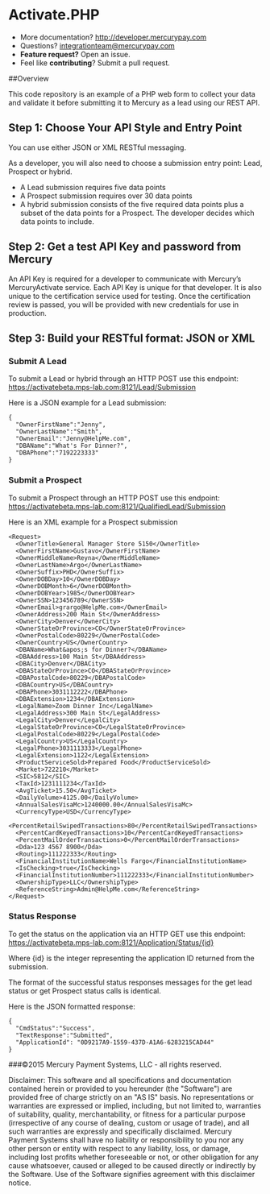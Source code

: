 # Activate.PHP

* More documentation?  http://developer.mercurypay.com
* Questions?  integrationteam@mercurypay.com
* **Feature request?** Open an issue.
* Feel like **contributing**?  Submit a pull request.

##Overview

This code repository is an example of a PHP web form to collect your data and validate it before submitting it to Mercury as a lead using our REST API.

## Step 1: Choose Your API Style and Entry Point

You can use either JSON or XML RESTful messaging.

As a developer, you will also need to choose a submission entry point: Lead, Prospect or hybrid.

* A Lead submission requires five data points 
* A Prospect submission requires over 30 data points 
* A hybrid submission consists of the five required data points plus a subset of the data points for a Prospect. The developer decides which data points to include. 

## Step 2: Get a test API Key and password from Mercury 
An API Key is required for a developer to communicate with Mercury’s MercuryActivate service. Each API Key is unique for that developer. It is also unique to the certification service used for testing. Once the certification review is passed, you will be provided with new credentials for use in production.

## Step 3: Build your RESTful format: JSON or XML 

### Submit A Lead

To submit a Lead or hybrid through an HTTP POST use this endpoint:  https://activatebeta.mps-lab.com:8121/Lead/Submission

Here is a JSON example for a Lead submission:

```
{
  "OwnerFirstName":"Jenny",
  "OwnerLastName":"Smith",
  "OwnerEmail":"Jenny@HelpMe.com",
  "DBAName":"What's For Dinner?",
  "DBAPhone":"7192223333"
}
```

### Submit a Prospect

To submit a Prospect through an HTTP POST use this endpoint:  https://activatebeta.mps-lab.com:8121/QualifiedLead/Submission
	
Here is an XML example for a Prospect submission 

```
<Request>
  <OwnerTitle>General Manager Store 5150</OwnerTitle>
  <OwnerFirstName>Gustavo</OwnerFirstName>
  <OwnerMiddleName>Reyna</OwnerMiddleName>
  <OwnerLastName>Argo</OwnerLastName>
  <OwnerSuffix>PHD</OwnerSuffix>
  <OwnerDOBDay>10</OwnerDOBDay>
  <OwnerDOBMonth>6</OwnerDOBMonth>
  <OwnerDOBYear>1985</OwnerDOBYear>
  <OwnerSSN>123456789</OwnerSSN>
  <OwnerEmail>grargo@HelpMe.com</OwnerEmail>
  <OwnerAddress>200 Main St</OwnerAddress>
  <OwnerCity>Denver</OwnerCity>
  <OwnerStateOrProvince>CO</OwnerStateOrProvince>
  <OwnerPostalCode>80229</OwnerPostalCode>
  <OwnerCountry>US</OwnerCountry>
  <DBAName>What&apos;s for Dinner?</DBAName>
  <DBAAddress>100 Main St</DBAAddress>
  <DBACity>Denver</DBACity>
  <DBAStateOrProvince>CO</DBAStateOrProvince>
  <DBAPostalCode>80229</DBAPostalCode>
  <DBACountry>US</DBACountry>
  <DBAPhone>3031112222</DBAPhone>
  <DBAExtension>1234</DBAExtension>
  <LegalName>Zoom Dinner Inc</LegalName>
  <LegalAddress>300 Main St</LegalAddress>
  <LegalCity>Denver</LegalCity>
  <LegalStateOrProvince>CO</LegalStateOrProvince>
  <LegalPostalCode>80229</LegalPostalCode>
  <LegalCountry>US</LegalCountry>
  <LegalPhone>3031113333</LegalPhone>
  <LegalExtension>1122</LegalExtension>
  <ProductServiceSold>Prepared Food</ProductServiceSold>
  <Market>722210</Market>
  <SIC>5812</SIC>
  <TaxId>1231111234</TaxId>
  <AvgTicket>15.50</AvgTicket>
  <DailyVolume>4125.00</DailyVolume>
  <AnnualSalesVisaMc>1240000.00</AnnualSalesVisaMc>
  <CurrencyType>USD</CurrencyType>
  <PercentRetailSwipedTransactions>80</PercentRetailSwipedTransactions>
  <PercentCardKeyedTransactions>10</PercentCardKeyedTransactions>
  <PercentMailOrderTransactions>0</PercentMailOrderTransactions>
  <Dda>123 4567 8900</Dda>
  <Routing>111222333</Routing>
  <FinancialInstitutionName>Wells Fargo</FinancialInstitutionName>
  <IsChecking>true</IsChecking>
  <FinancialInstitutionNumber>111222333</FinancialInstitutionNumber>
  <OwnershipType>LLC</OwnershipType>
  <ReferenceString>Admin@HelpMe.com</ReferenceString>
</Request>
```

### Status Response

To get the status on the application via an HTTP GET use this endpoint:  https://activatebeta.mps-lab.com:8121/Application/Status/{id}

Where {id} is the integer representing the application ID returned from the submission.

The format of the successful status responses messages for the get lead status or get Prospect status calls is identical. 

Here is the JSON formatted response:

```
{
  "CmdStatus":"Success",
  "TextResponse":"Submitted",
  "ApplicationId": "0D9217A9-1559-437D-A1A6-6283215CAD44"
}
```


###©2015 Mercury Payment Systems, LLC - all rights reserved.

Disclaimer:
This software and all specifications and documentation contained herein or provided to you hereunder (the "Software") are provided free of charge strictly on an "AS IS" basis. No representations or warranties are expressed or implied, including, but not limited to, warranties of suitability, quality, merchantability, or fitness for a particular purpose (irrespective of any course of dealing, custom or usage of trade), and all such warranties are expressly and specifically disclaimed. Mercury Payment Systems shall have no liability or responsibility to you nor any other person or entity with respect to any liability, loss, or damage, including lost profits whether foreseeable or not, or other obligation for any cause whatsoever, caused or alleged to be caused directly or indirectly by the Software. Use of the Software signifies agreement with this disclaimer notice.

